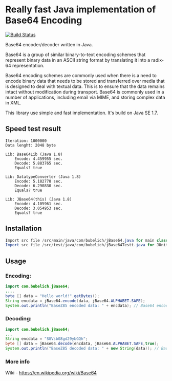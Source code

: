 # Really fast Java implementation of Base64 Encoding
[![Build Status](https://travis-ci.org/thesimj/jBaseZ85.png?branch=master)](https://travis-ci.org/thesimj/jBaseZ85)

Base64 encoder/decoder written in Java.

Base64 is a group of similar binary-to-text encoding schemes that represent binary data in an ASCII string format
by translating it into a radix-64 representation.

Base64 encoding schemes are commonly used when there is a need to encode binary data that needs to be stored and
transferred over media that is designed to deal with textual data. This is to ensure that the data remains intact
without modification during transport. Base64 is commonly used in a number of applications, including email via MIME,
and storing complex data in XML.

This library use simple and fast implementation. It's build on Java SE 1.7.

## Speed test result
```
Iteration: 1000000
Data lenght: 2048 byte
```
```
Lib: Base64Lib (Java 1.8)
	Encode: 4.459955 sec.
	Decode: 5.883765 sec.
	Equals? true

Lib: DatatypeConverter (Java 1.8)
	Encode: 5.182778 sec.
	Decode: 6.290830 sec.
	Equals? true

Lib: JBase64(this) (Java 1.8)
	Encode: 4.105961 sec.
	Decode: 3.054953 sec.
	Equals? true
```

## Installation
```java
Import src file /src/main/java/com/bubelich/jBase64.java for main class.
Import src file /src/test/java/com/bubelich/jBase64Testt.java for JUnit 4 tests.
```

## Usage

### Encoding:

```java
import com.bubelich.jBase64;
....
byte [] data = "Hello world!".getBytes();
String encdata = jBase64.encode(data, jBase64.ALPHABET.SAFE);
System.out.println("BaseZ85 encoded data: " + encdata); // Base64 encoded data: SGVsbG8gd29ybGQh
```

### Decoding:

```java
import com.bubelich.jBase64;
...
String encdata = "SGVsbG8gd29ybGQh";
byte [] data = jBase64.decode(encdata, jBase64.ALPHABET.SAFE,true);
System.out.println("BaseZ85 decoded data: " + new String(data)); // Base64 decoded data: Hello World!
```

### More info
Wiki - https://en.wikipedia.org/wiki/Base64